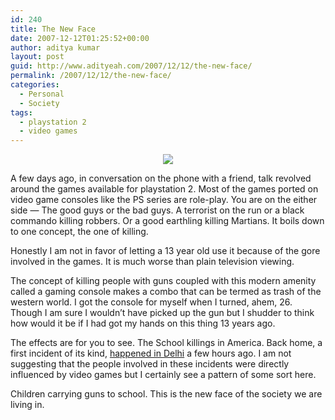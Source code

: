```yaml
---
id: 240
title: The New Face
date: 2007-12-12T01:25:52+00:00
author: aditya kumar
layout: post
guid: http://www.adityeah.com/2007/12/12/the-new-face/
permalink: /2007/12/12/the-new-face/
categories:
  - Personal
  - Society
tags:
  - playstation 2
  - video games
---
```

<div align="center">
  <img src="http://img.photobucket.com/albums/v629/aditya2507/HIT-KIDS1-OL.gif" border="0" />
</div>



A few days ago, in conversation on the phone with a friend, talk revolved around the games available for playstation 2. Most of the games ported on video game consoles like the PS series are role-play. You are on the either side &#8212; The good guys or the bad guys. A terrorist on the run or a black commando killing robbers. Or a good earthling killing Martians. It boils down to one concept, the one of killing.  
  
Honestly I am not in favor of letting a 13 year old use it because of the gore involved in the games. It is much worse than plain television viewing.  
  
The concept of killing people with guns coupled with this modern amenity called a gaming console makes a combo that can be termed as trash of the western world. I got the console for myself when I turned, ahem, 26. Though I am sure I wouldn&#8217;t have picked up the gun but I shudder to think how would it be if I had got my hands on this thing 13 years ago.  
  
The effects are for you to see. The School killings in America. Back home, a first incident of its kind, [happened in Delhi](http://specials.rediff.com/news/2007/dec/11slid1.htm) a few hours ago. I am not suggesting that the people involved in these incidents were directly influenced by video games but I certainly see a pattern of some sort here.  
  
Children carrying guns to school. This is the new face of the society we are living in.
